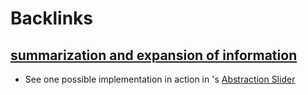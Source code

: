
# Backlinks
## [summarization and expansion of information](<summarization and expansion of information.md>)
- See one possible implementation in action in 's [Abstraction Slider](<Abstraction Slider.md>)

